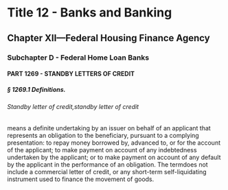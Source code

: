 
# Title 12 - Banks and Banking
## Chapter XII—Federal Housing Finance Agency
### Subchapter D - Federal Home Loan Banks
#### PART 1269 - STANDBY LETTERS OF CREDIT
##### § 1269.1 Definitions.
###### Standby letter of credit,standby letter of credit

means a definite undertaking by an issuer on behalf of an applicant that represents an obligation to the beneficiary, pursuant to a complying presentation: to repay money borrowed by, advanced to, or for the account of the applicant; to make payment on account of any indebtedness undertaken by the applicant; or to make payment on account of any default by the applicant in the performance of an obligation. The termdoes not include a commercial letter of credit, or any short-term self-liquidating instrument used to finance the movement of goods.
